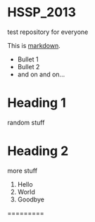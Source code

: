HSSP_2013
=========

test repository for everyone

This is [markdown](http://daringfireball.net/projects/markdown/).

 * Bullet 1
 * Bullet 2
 * and on and on...
 
# Heading 1 

random stuff

# Heading 2

more stuff

 1. Hello
 2. World
 3. Goodbye
 
 =========
